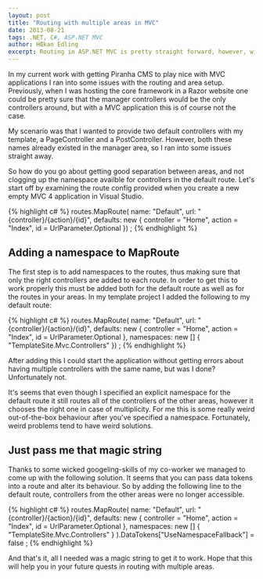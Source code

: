 ```yaml
---
layout: post
title: "Routing with multiple areas in MVC"
date: 2013-08-21
tags: .NET, C#, ASP.NET MVC
author: HŒkan Edling
excerpt: Routing in ASP.NET MVC is pretty straight forward, however, with multiple areas and the strong possibility of having controllers with the same name in several of them strange things can happen.
---
```


In my current work with getting Piranha CMS to play nice with MVC applications I ran into some 
issues with the routing and area setup. Previously, when I was hosting the core framework in a 
Razor website one could be pretty sure that the manager controllers would be the only controllers 
around, but with a MVC application this is of course not the case.

My scenario was that I wanted to provide two default controllers with my template, a PageController 
and a PostController. However, both these names already existed in the manager area, so I ran 
into some issues straight away.

So how do you go about getting good separation between areas, and not clogging up the namespace 
availble for controllers in the default route. Let's start off by examining the route config 
provided when you create a new empty MVC 4 application in Visual Studio.

{% highlight c# %}
routes.MapRoute(
  name: "Default",
  url: "{controller}/{action}/{id}",
  defaults: new { controller = "Home", action = "Index", id = UrlParameter.Optional }) ;
{% endhighlight %}

## Adding a namespace to MapRoute

The first step is to add namespaces to the routes, thus making sure that only the right controllers 
are added to each route. In order to get this to work properly this must be added both for the default 
route as well as for the routes in your areas. In my template project I added the following to my 
default route:

{% highlight c# %}
routes.MapRoute(
  name: "Default",
  url: "{controller}/{action}/{id}",
  defaults: new { controller = "Home", action = "Index", id = UrlParameter.Optional },
  namespaces: new [] { "TemplateSite.Mvc.Controllers" }) ;
{% endhighlight %}

After adding this I could start the application without getting errors about having multiple controllers 
with the same name, but was I done? Unfortunately not.

It's seems that even though I specified an explicit namespace for the default route it still routes 
all of the controllers of the other areas, however it chooses the right one in case of multiplicity. 
For me this is some really weird out-of-the-box behaviour after you've specified a namespace. Fortunately, 
weird problems tend to have weird solutions.

## Just pass me that magic string

Thanks to some wicked googeling-skills of my co-worker we managed to come up with the following solution. 
It seems that you can pass data tokens into a route and alter its behaviour.  So by adding the following 
line to the default route, controllers from the other areas were no longer accessible.

{% highlight c# %}
routes.MapRoute(
  name: "Default",
  url: "{controller}/{action}/{id}",
  defaults: new { controller = "Home", action = "Index", id = UrlParameter.Optional },
  namespaces: new [] { "TemplateSite.Mvc.Controllers" }
).DataTokens["UseNamespaceFallback"] = false ;
{% endhighlight %}

And that's it, all I needed was a magic string to get it to work. Hope that this will help you in your 
future quests in routing with multiple areas.